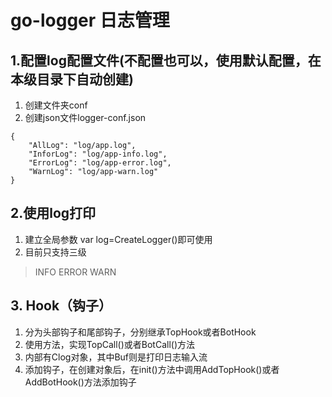 # go-logger 日志管理

## 1.配置log配置文件(不配置也可以，使用默认配置，在本级目录下自动创建)
1. 创建文件夹conf
2. 创建json文件logger-conf.json
```
{
	"AllLog": "log/app.log",
	"InforLog": "log/app-info.log",
	"ErrorLog": "log/app-error.log",
	"WarnLog": "log/app-warn.log"
}
```

## 2.使用log打印

1. 建立全局参数 var log=CreateLogger()即可使用
2. 目前只支持三级
> INFO
> ERROR
> WARN


## 3. Hook（钩子）

1. 分为头部钩子和尾部钩子，分别继承TopHook或者BotHook
2. 使用方法，实现TopCall()或者BotCall()方法
3. 内部有Clog对象，其中Buf则是打印日志输入流
4. 添加钩子，在创建对象后，在init()方法中调用AddTopHook()或者AddBotHook()方法添加钩子
